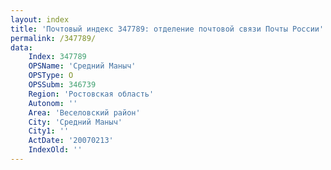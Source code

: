 ```yaml
---
layout: index
title: 'Почтовый индекс 347789: отделение почтовой связи Почты России'
permalink: /347789/
data:
    Index: 347789
    OPSName: 'Средний Маныч'
    OPSType: О
    OPSSubm: 346739
    Region: 'Ростовская область'
    Autonom: ''
    Area: 'Веселовский район'
    City: 'Средний Маныч'
    City1: ''
    ActDate: '20070213'
    IndexOld: ''
---
```

